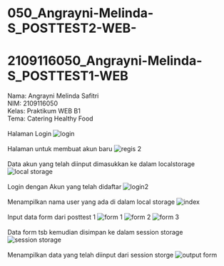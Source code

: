 # 050_Angrayni-Melinda-S_POSTTEST2-WEB- <br>

# 2109116050_Angrayni-Melinda-S_POSTTEST1-WEB 

Nama: Angrayni Melinda Safitri<br>
NIM: 2109116050<br>
Kelas: Praktikum WEB B1<br>
Tema: Catering Healthy Food<br><br>
Halaman Login
![login](https://user-images.githubusercontent.com/93468350/227738904-4b33ebe2-52e4-4f03-b493-b58ff95dfeb9.png)
<br>
<br>
Halaman untuk membuat akun baru
![regis 2](https://user-images.githubusercontent.com/93468350/227738988-da793fc1-e534-4aa1-b550-b03b903ffe33.png)
<br>
<br>
Data akun yang telah diinput dimasukkan ke dalam localstorage
![local storage](https://user-images.githubusercontent.com/93468350/227739068-20ea545a-ed4c-43d3-b1ea-a91122c977db.png)
<br>
<br>
Login dengan Akun yang telah didaftar
![login2](https://user-images.githubusercontent.com/93468350/227739148-02d3802b-93ed-498b-9145-515265950e00.png)
<br>
<br>
Menampilkan nama user yang ada di dalam local storage
![index](https://user-images.githubusercontent.com/93468350/227739226-7996f4ab-0c2e-4b2c-b3c2-fb85cccd05b9.png)
<br>
<br>
Input data form dari posttest 1
![form 1](https://user-images.githubusercontent.com/93468350/227739364-42c865a8-5917-4239-a96d-71056ce05a4f.png)
![form 2](https://user-images.githubusercontent.com/93468350/227739361-92209168-25d0-4623-b154-99a98602f470.png)
![form 3](https://user-images.githubusercontent.com/93468350/227739363-3b8c2479-f8ce-48dd-beec-6b9b9a771b30.png)
<br>
<br>
Data form tsb kemudian disimpan ke dalam session storage
![session storage](https://user-images.githubusercontent.com/93468350/227739544-2c3284b1-9450-4aec-9a7a-846a868e834a.png)
<br>
<br>
Menampilkan data yang telah diinput dari session storge
![output form](https://user-images.githubusercontent.com/93468350/227739607-8160650f-93d6-499c-bc08-67f08b50584b.png)
